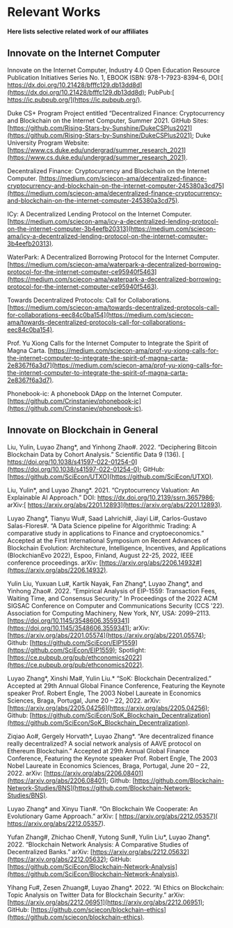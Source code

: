 # Relevant Works

**Here lists selective related work of our affiliates**

## Innovate on the Internet Computer

Innovate on the Internet Computer, Industry 4.0 Open Education Resource Publication Initiatives Series No. 1, EBOOK ISBN: 978-1-7923-8394-6, DOI:[ https://dx.doi.org/10.21428/bfffc129.db13dd8d](https://dx.doi.org/10.21428/bfffc129.db13dd8d); PubPub:[ https://ic.pubpub.org/](https://ic.pubpub.org/).

Duke CS+ Program Project entitled “Decentralized Finance: Cryptocurrency and Blockchain on the Internet Computer, Summer 2021. GitHub Sites: [https://github.com/Rising-Stars-by-Sunshine/DukeCSPlus2021](https://github.com/Rising-Stars-by-Sunshine/DukeCSPlus2021); Duke University Program Website: [https://www.cs.duke.edu/undergrad/summer_research_2021](https://www.cs.duke.edu/undergrad/summer_research_2021).

Decentralized Finance: Cryptocurrency and Blockchain on the Internet Computer. [https://medium.com/sciecon-ama/decentralized-finance-cryptocurrency-and-blockchain-on-the-internet-computer-245380a3cd75](https://medium.com/sciecon-ama/decentralized-finance-cryptocurrency-and-blockchain-on-the-internet-computer-245380a3cd75).


ICy: A Decentralized Lending Protocol on the Internet Computer. [https://medium.com/sciecon-ama/icy-a-decentralized-lending-protocol-on-the-internet-computer-3b4eefb20313](https://medium.com/sciecon-ama/icy-a-decentralized-lending-protocol-on-the-internet-computer-3b4eefb20313).

WaterPark: A Decentralized Borrowing Protocol for the Internet Computer. [https://medium.com/sciecon-ama/waterpark-a-decentralized-borrowing-protocol-for-the-internet-computer-ce95940f5463](https://medium.com/sciecon-ama/waterpark-a-decentralized-borrowing-protocol-for-the-internet-computer-ce95940f5463).

Towards Decentralized Protocols: Call for Collaborations. [https://medium.com/sciecon-ama/towards-decentralized-protocols-call-for-collaborations-eec84c0ba154](https://medium.com/sciecon-ama/towards-decentralized-protocols-call-for-collaborations-eec84c0ba154).

Prof. Yu Xiong Calls for the Internet Computer to Integrate the Spirit of Magna Carta. [https://medium.com/sciecon-ama/prof-yu-xiong-calls-for-the-internet-computer-to-integrate-the-spirit-of-magna-carta-2e8367f6a3d7](https://medium.com/sciecon-ama/prof-yu-xiong-calls-for-the-internet-computer-to-integrate-the-spirit-of-magna-carta-2e8367f6a3d7).


Phonebook-ic: A phonebook DApp on the Internet Computer. [https://github.com/Crinstaniev/phonebook-ic](https://github.com/Crinstaniev/phonebook-ic). 

## Innovate on Blockchain in General

Liu, Yulin, Luyao Zhang\*, and Yinhong Zhao#. 2022. “Deciphering Bitcoin Blockchain Data by Cohort Analysis.” Scientific Data 9 (136). [ https://doi.org/10.1038/s41597-022-01254-0](https://doi.org/10.1038/s41597-022-01254-0); GitHub: [https://github.com/SciEcon/UTXO](https://github.com/SciEcon/UTXO). 


Liu, Yulin\*, and Luyao Zhang\*. 2021. “Cryptocurrency Valuation: An Explainable AI Approach.” DOI: https://dx.doi.org/10.2139/ssrn.3657986; arXiv:[ https://arxiv.org/abs/2201.12893](https://arxiv.org/abs/2201.12893). 

Luyao Zhang\*, Tianyu Wu#, Saad Lahrichi#, Jiayi Li#, Carlos-Gustavo Salas-Flores#. “A Data Science pipeline for Algorithmic Trading: A comparative study in applications to Finance and cryptoeconomics.”  Accepted at the First International Symposium on Recent Advances of Blockchain Evolution: Architecture, Intelligence, Incentives, and Applications (BlockchianEvo 2022), Espoo, Finland, August 22-25, 2022, IEEE conference proceedings. arXiv: [https://arxiv.org/abs/2206.14932#](https://arxiv.org/abs/2206.14932).

Yulin Liu, Yuxuan Lu#, Kartik Nayak, Fan Zhang\*, Luyao Zhang\*, and Yinhong Zhao#. 2022. “Empirical Analysis of EIP-1559: Transaction Fees, Waiting Time, and Consensus Security.” In Proceedings of the 2022 ACM SIGSAC Conference on Computer and Communications Security (CCS '22). Association for Computing Machinery, New York, NY, USA: 2099–2113. [https://doi.org/10.1145/3548606.3559341](https://doi.org/10.1145/3548606.3559341); arXiv: [https://arxiv.org/abs/2201.05574](https://arxiv.org/abs/2201.05574); Github: [https://github.com/SciEcon/EIP1559](https://github.com/SciEcon/EIP1559); Spotlight: [https://ce.pubpub.org/pub/ethconomics2022](https://ce.pubpub.org/pub/ethconomics2022).


Luyao Zhang\*, Xinshi Ma#, Yulin Liu.\* “SoK: Blockchain Decentralized.” Accepted at 29th Annual Global Finance Conference, Featuring the Keynote speaker Prof. Robert Engle, The 2003 Nobel Laureate in Economics Sciences, Braga, Portugal, June 20 – 22, 2022. arXiv: [https://arxiv.org/abs/2205.04256](https://arxiv.org/abs/2205.04256); Github: [https://github.com/SciEcon/SoK_Blockchain_Decentralization](https://github.com/SciEcon/SoK_Blockchain_Decentralization).
 
Ziqiao Ao#, Gergely Horvath\*, Luyao Zhang\*. “Are decentralized finance really decentralized? A social network analysis of AAVE protocol on Ethereum Blockchain.” Accepted at 29th Annual Global Finance Conference, Featuring the Keynote speaker Prof. Robert Engle, The 2003 Nobel Laureate in Economics Sciences, Braga, Portugal, June 20 – 22, 2022. arXiv: [https://arxiv.org/abs/2206.08401](https://arxiv.org/abs/2206.08401); Github: [https://github.com/Blockchain-Network-Studies/BNS](https://github.com/Blockchain-Network-Studies/BNS).

Luyao Zhang\* and Xinyu Tian#. “On Blockchain We Cooperate: An Evolutionary Game Approach.” arXiv: [ https://arxiv.org/abs/2212.05357]( https://arxiv.org/abs/2212.05357).

Yufan Zhang#, Zhichao Chen#, Yutong Sun#, Yulin Liu\*, Luyao Zhang\*. 2022. “Blockchain Network Analysis: A Comparative Studies of Decentralized Banks.” arXiv: [https://arxiv.org/abs/2212.05632](https://arxiv.org/abs/2212.05632); GitHub: [https://github.com/SciEcon/Blockchain-Network-Analysis](https://github.com/SciEcon/Blockchain-Network-Analysis).

Yihang Fu#, Zesen Zhuang#, Luyao Zhang\*. 2022. “AI Ethics on Blockchain: Topic Analysis on Twitter Data for Blockchain Security.” arXiv: [https://arxiv.org/abs/2212.06951](https://arxiv.org/abs/2212.06951); GitHub: [https://github.com/sciecon/blockchain-ethics](https://github.com/sciecon/blockchain-ethics).